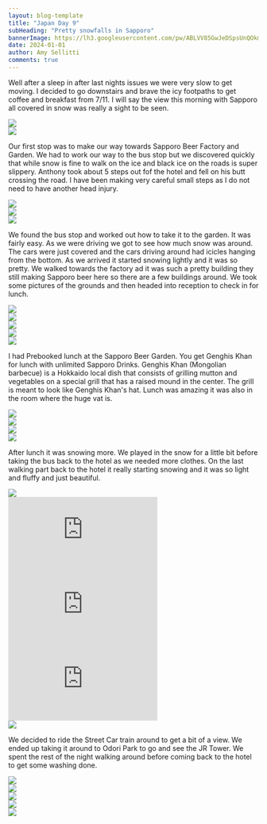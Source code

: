 ```yaml
---
layout: blog-template
title: "Japan Day 9"
subHeading: "Pretty snowfalls in Sapporo"
bannerImage: https://lh3.googleusercontent.com/pw/ABLVV85GwJeDSpsUnQOkmgjUzidEAO_bp73fDsQ_qZLp4k21it7tD1Yu4_cxT3og8sAX-VG96eZsBfuPMIhhoI3TaOMXg_15z8TyEss7LhLK6RFjMWbsDlpY=w2400
date: 2024-01-01
author: Amy Sellitti
comments: true
---
```


Well after a sleep in after last nights issues we were very slow to get moving. I decided to go downstairs and brave the icy footpaths to get coffee and breakfast from 7/11. I will say the view this morning with Sapporo all covered in snow was really a sight to be seen. 

<div class="center-image"><img src="https://lh3.googleusercontent.com/pw/ABLVV85jtYRmRNVf6wLyyLwAi6uS4o42oZtSSikDQ6E7QH9NT67Zl17U40vzAykRUUaSkyEGfdRf1CFO2tqiMH-wKSw_trZV7cAshdbmwgGrMy2ZgkpBNidu=w2400" /></div>
<div class="center-image"><img src="https://lh3.googleusercontent.com/pw/ABLVV870wa0niZhk6rFOdapBCHZtQw1K_GVa1mhA6vS-sXffxCEq3t3hsFwC2wqxuZ6xoXtVVMhAkWKGwtV-XPNCy7I5G4mo1ZZyPD3o1AzDYieigbX2QAf6=w2400" /></div>

Our first stop was to make our way towards Sapporo Beer Factory and Garden. We had to work our way to the bus stop but we discovered quickly that while snow is fine to walk on the ice and black ice on the roads is super slippery. Anthony took about 5 steps out fof the hotel and fell on his butt crossing the road. I have been making very careful small steps as I do not need to have another head injury.

<div class="center-image"><img src="https://lh3.googleusercontent.com/pw/ABLVV86FnS740Y9Pyivi5KCfgmZmcbLXknDAJmEP8zXRFSOZxAUXAcFY6Bzk3Vrtsg9lo6-g8NJSfkq_w6g4kujc-bt_7DNNGyXFhcqGkH3fWXnzR-Tkmtd_=w2400" /></div>
<div class="center-image"><img src="https://lh3.googleusercontent.com/pw/ABLVV84FgrPbKEH6XE0Tk8OpTXAyQoETEMxo3RJq6lwTJ8NXPPrLRuROfkoGwX-rzlo67pHd4oVvIcy4ZNgd-dJaNb8eSH6ji1fya7K3XXkAvkafX3UDlJ3Q=w2400" /></div>
<div class="center-image"><img src="https://lh3.googleusercontent.com/pw/ABLVV86Q_4hNMYHX5B45cG1ZsuVzbmze_u79hA5UDyNsRR0lLwWKnRIS0gF82TZ0ATAr0cuWemRE6EIsK9rZ8KmLW6TGFWUrTUk_NRhVdATG8zvu4tHybgIv=w2400" /></div>

 We found the bus stop and worked out how to take it to the garden. It was fairly easy. As we were driving we got to see how much snow was around. The cars were just covered and the cars driving around had icicles hanging from the bottom. As we arrived it started snowing lightly and it was so pretty. We walked towards the factory ad it was such a pretty building they still making Sapporo beer here so there are a few buildings around. We took some pictures of the grounds and then headed into reception to check in for lunch.

<div class="center-image"><img src="https://lh3.googleusercontent.com/pw/ABLVV86egwUJpq_CG0iRKVcgl0tu_Q8nB6tfZwS1QLOdqphfDOBJz3a7xDldQDk5aNfH7oquh7mVwKS8RmoV0SrQc7vWVNZ7mWGQl6ottSuPnPGQAJDL_e8U=w2400" /></div>
<div class="center-image"><img src="https://lh3.googleusercontent.com/pw/ABLVV86BQ6Ol7T_UfxUAvKmNGWWnf54zqHnP1DPgb9791-8IPU8DnjnJUOGi9KHY5NpK-Wzju_QS6VJR-HjD5Rd23BkDKgoB0HmT54rTqzPqhBKPGZBFgBN1=w2400" /></div>
<div class="center-image"><img src="https://lh3.googleusercontent.com/pw/ABLVV8540ONhJyPdNEnISrR7aNIYK32OQ9Li8xNnb1LCuVS4s6El9T6hHYhHcBPBmQrKgFxL9G1g94RhuPW4Sgd-g_3uJQ7C0fpVPtWLWrYJQiXy4mjVSfK7=w2400" /></div>
<div class="center-image"><img src="https://lh3.googleusercontent.com/pw/ABLVV85Tjdwe7JqiKk364PDPQIzwVwq6_iRPTAUBw-hyAS3N3A3U1TvjQmc-vEnjFDEHi9305VhxfGtyx7Ky0sNsMlib6nIhWIHcavuEmXfkXHHwr40Wk023=w2400" /></div>
<div class="center-image"><img src="https://lh3.googleusercontent.com/pw/ABLVV85GwJeDSpsUnQOkmgjUzidEAO_bp73fDsQ_qZLp4k21it7tD1Yu4_cxT3og8sAX-VG96eZsBfuPMIhhoI3TaOMXg_15z8TyEss7LhLK6RFjMWbsDlpY=w2400" /></div>

I had Prebooked lunch at the Sapporo Beer Garden. You get Genghis Khan for lunch with unlimited Sapporo Drinks. Genghis Khan (Mongolian barbecue) is a Hokkaido local dish that consists of grilling mutton and vegetables on a special grill that has a raised mound in the center. The grill is meant to look like Genghis Khan's hat. Lunch was amazing it was also in the room where the huge vat is. 

<div class="center-image"><img src="https://lh3.googleusercontent.com/pw/ABLVV85iQ9mOSVfetF9leyxQjAKGr4ym1ZbBOrubxBI1a6yLMF5_butH5cji3ztq53tO_Ahb-jzagJLM7BkYlWt5wpDgS1u_iz-hfhoVyz0q-DZ1Z7ZCsCZ_=w2400" /></div>
<div class="center-image"><img src="https://lh3.googleusercontent.com/pw/ABLVV870mDzAHAIyEppWWC_tNGNgjP3dzJE7IXx9zfDPznErtSNjwFSy19BXzBsbK7w051yUHA_nfY7c6MLBJafN_uwRRhjquIyVIqjHEHcA3tDCp8TawUZK=w2400" /></div>
<div class="center-image"><img src="https://lh3.googleusercontent.com/pw/ABLVV846l9zCfT7pp0UZSSbf_zRiUyqpYAd_u5J5NkhJdaBSYv-2uE3UKwmvQOY5B5ITuW7WieAk1mtUg66dr5ZvoQfUkmaHJrZbkvc9r2V3x7f03dwnPDPS=w2400" /></div>
<div class="center-image"><img src="https://lh3.googleusercontent.com/pw/ABLVV855QwfvyxYLDZBnP_ucP6xlhhrrwBHyQAL2ZXukA6EtfZs2QgdFfZLyxvNjegRylj7wYQ_8rqNo16ZsHpGW1qlAYwvLg4ACP1sYeDWopQeJmF_XZGIz=w2400" /></div>

After lunch it was snowing more. We played in the snow for a little bit before taking the bus back to the hotel as we needed more clothes. On the last walking part back to the hotel it really starting snowing and it was so light and fluffy and just beautiful. 

<div class="center-image"><img src="https://lh3.googleusercontent.com/pw/ABLVV84GH0EwN1zO4Ngrs2C4QSGu4X95YopEzbqPCkWth96Fuwhphmzg1urTFBLS6Rf77_MMoubdOJqMUZYZAOBjWKv0Dcu4ze1ZMiB0ICp-5-5mY6C7N02U=w2400" /></div>
<div class="center-video"><iframe src="https://www.youtube.com/embed/B4gycksNDMo" frameborder="0" allowfullscreen></iframe></div>
<div class="center-video"><iframe src="https://www.youtube.com/embed/ch8L7DBeeZ0" frameborder="0" allowfullscreen></iframe></div>
<div class="center-video"><iframe src="https://www.youtube.com/embed/TLn6IcyqqUw" frameborder="0" allowfullscreen></iframe></div>
<div class="center-image"><img src="https://lh3.googleusercontent.com/pw/ABLVV860rmxuuhSzHMrZDlyGgkym-HBO9ZbxpEJnr7oOmAqgvYkF7RDfFdH5UBLhJbK6zZm62gq2fbjQcllJHGz9kIqSr_mc3JaKIK3c_IvijF54oeZFVC2k=w2400" /></div>

We decided to ride the Street Car train around to get a bit of a view. We ended up taking it around to Odori Park to go and see the JR Tower. We spent the rest of the night walking around before coming back to the hotel to get some washing done.

<div class="center-image"><img src="https://lh3.googleusercontent.com/pw/ABLVV84HdbNv98rXf9_RDp2RbJZhJgxpiyDaF8CTFzAiLj_6vlChyAcEcVYdcpJSE__JD_ZnfJS3IWkR6PuuCqbQ93SIkfWaY9NxY-pN9UZnEzINepeMG3g3=w2400" /></div>
<div class="center-image"><img src="https://lh3.googleusercontent.com/pw/ABLVV84SwBFRp0ugeUSdfub38XTzbhBc1UjgdJQf0GHdJnvqLE95b3Kl4dHLfAmqirtxT_xAtf8NfPeYjSBzj-xjA7LZOjJVt57T30KeqD15nurWpF8qaUn_=w2400" /></div>
<div class="center-image"><img src="https://lh3.googleusercontent.com/pw/ABLVV87BeVqljh66gee70RTo_jFyaI8uDgU9AyieApH6aIAawVvZe0cgr6NazIzcr3U5knWu0OvZFnNjKCt92XC3CuYZVK0yLppJi8CqFVaFgwbcprArjrFe=w2400" /></div>
<div class="center-image"><img src="https://lh3.googleusercontent.com/pw/ABLVV86GpRKoo-yckF2shsVDSvVJ0bz6L7xpbl3qlkekRuzcy-WfLSboBvkwm9SdlzfmGJ0StKP2BEgZNtxwvemi-nN8WxNfRntmfKkKvgP79t1vKX3ep8R_=w2400" /></div>
<div class="center-image"><img src="https://lh3.googleusercontent.com/pw/ABLVV86h5QWLBk1SCKz7ZBOwyU_N0lwlUNyj43KIfwwdKG-3UdADwgvGA3UvlOqpCi9DdXuQAvCFMvfEJAZvIs4bR0UCrDIfe-vhEDjLXXrKuUEVJoZOoMnQ=w2400" /></div>
